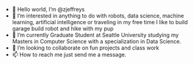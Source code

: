 - 👋 Hello world, I’m @zjeffreys
- 👀 I’m interested in anything to do with robots, data science, machine learning, artificial intelligence or traveling in my free time I like to build garage build robot and hike with my pup
- 🌱 I’m currently Graduate Student at Seattle University studying my Masters in Computer Science
    with a specialization in Data Science.
- 💞️ I’m looking to collaborate on fun projects and class work
- 📫 How to reach me just send me a message.

<!---
zjeffreys/zjeffreys is a ✨ special ✨ repository because its `README.md` (this file) appears on your GitHub profile.
You can click the Preview link to take a look at your changes.
--->
